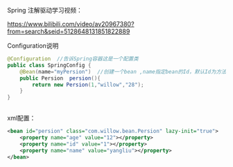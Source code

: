 

Spring 注解驱动学习视频：

https://www.bilibili.com/video/av20967380?from=search&seid=5128648131851822889

Configuration说明  

```java
@Configuration  //告诉Spring容器这是一个配置类
public class SpringConfig {
    @Bean(name="myPersion")  //创建一个bean ,name指定bean的Id，默认Id为方法名称
    public Persion  persion(){
        return new Persion(1,"willow","28");
    }
}
 
```

xml配置：

```xml
<bean id="persion" class="com.willow.bean.Persion" lazy-init="true">
    <property name="age" value="12"></property>
    <property name="id" value="1"></property>
    <property name="name" value="yangliu"></property>
</bean>
```